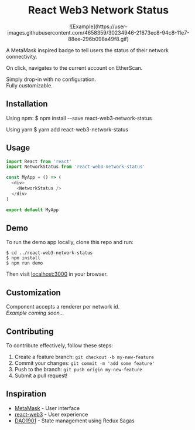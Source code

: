 <h1 style="text-align: center;" markdown="1">React Web3 Network Status</h1>
<p align="center">
![Example](https://user-images.githubusercontent.com/4658359/30234946-21873ec8-94c8-11e7-88ee-296b098a49f8.gif)
</p>

A MetaMask inspired badge to tell users the status of their network connectivity.

On click, navigates to the current account on EtherScan.  

Simply drop-in with no configuration.  
Fully customizable.

## Installation
Using npm:
$ npm install --save react-web3-network-status

Using yarn
$ yarn add react-web3-network-status

## Usage
```javascript
import React from 'react'
import NetworkStatus from 'react-web3-network-status'

const MyApp = () => (
  <div>
    <NetworkStatus />
  </div>
)

export default MyApp
```

## Demo
To run the demo app locally, clone this repo and run:
```
$ cd ../react-web3-network-status
$ npm install
$ npm run demo
```
Then visit [localhost:3000](http://localhost:3000) in your browser.

## Customization
Component accepts a renderer per network id.  
_Example coming soon..._

## Contributing
To contribute effectively, follow these steps:
1. Create a feature branch: `git checkout -b my-new-feature`
2. Commit your changes: `git commit -m 'add some feature'`
3. Push to the branch: `git push origin my-new-feature`
4. Submit a pull request!

## Inspiration
* [MetaMask](https://github.com/MetaMask/metamask-extension) - User interface
* [react-web3](https://github.com/coopermaruyama/react-web3) - User experience
* [DAO1901](https://github.com/asseth/dao1901) - State management using Redux Sagas
